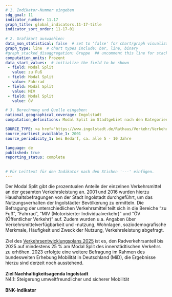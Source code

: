 ```yaml
---
# 1. Indikator-Nummer eingeben 
sdg_goal: 11 
indicator_number: 11.17
graph_title: global_indicators.11-17-title
indicator_sort_order: 11-17-01
 
# 2. Grafikart auswaehlen: 
data_non_statistical: false  # set to 'false' for chart/graph visualization 
graph_type: line  # chart types include: bar, line, binary 
#graph_stacked_disaggregation: Gruppe  ## uncomment this line for stacked bars. eplace 'Geschlecht' with the field of aggregation. 
computation_units: Prozent
data_start_values:  # initialize the field to be shown  
 - field: Modal Split 
   value: zu Fuß 
 - field: Modal Split 
   value: Fahrrad
 - field: Modal Split 
   value: MIV 
 - field: Modal Split 
   value: ÖV

# 3. Berechnung und Quelle eingeben: 
national_geographical_coverage: Ingolstadt 
computation_definitions: Modal Split im Stadtgebiet nach den Kategorien "zu Fuß", "Fahrrad", "MIV (Motorisierter Individualverkehr)" und "ÖV (Öffentlicher Verkehr)"

SOURCE_TYPE: <a href="https://www.ingolstadt.de/Rathaus/Verkehr/Verkehrsmanagement/Verkehrsentwicklungsplan/">Amt für Verkehrsmanagement und Geoinformation</a>, Verkehrsverbund Großraum Ingolstadt  # data source  
source_earliest_available_1: 2001
source_periodicity_1: bei Bedarf, ca. alle 5 - 10 Jahre

language: de   
published: true 
reporting_status: complete
 
 
# Für Leittext für den Indikator nach den Stichen '---' einfügen. 
---
```

Der Modal Split gibt die prozentualen Anteile der einzelnen Verkehrsmittel an der gesamten ⁠Verkehrsleistung⁠ an. 2001 und 2016 wurden hierzu Haushaltsbefragungen von der Stadt Ingolstadt durchgeführt, um das Nutzungsverhalten der Ingolstädter Bevölkerung zu ermitteln. Die Befragung der unterschiedlichen Verkehrsmittel teilt sich in die Bereiche “zu Fuß”, “Fahrrad”, “MIV (Motorisierter Individualverkehr)” und “ÖV (Öffentlicher Verkehr)” auf. Zudem wurden u.a. Angaben über Verkehrsmittelverfügbarkeit und -nutzung, Wohnlagen, soziodemografische Merkmale, Häufigkeit und Zweck der Nutzung, Verkehrsleistung abgefragt.<br>
<br>Ziel des <a href="https://www.ingolstadt.de/Rathaus/Verkehr/Verkehrsmanagement/Verkehrsentwicklungsplan/">Verkehrsentwicklungsplans 2025</a> ist es, den Radverkehrsanteil bis 2025 auf mindestens 25 % am Modal Split des innerstädtischen Verkehrs zu erhöhen. 2023 erfolgte eine weitere Befragung im Rahmen des bundesweiten Erhebung Mobilität in Deutschland (MiD), die Ergebnisse hierzu sind derzeit noch ausstehend.<br>
<br>
<b>Ziel Nachhaltigkeitsagenda Ingolstadt</b><br>
N4.1: Steigerung umweltfreundlicher und sicherer Mobilität<br>
<br>
<b>BNK-Indikator</b>

